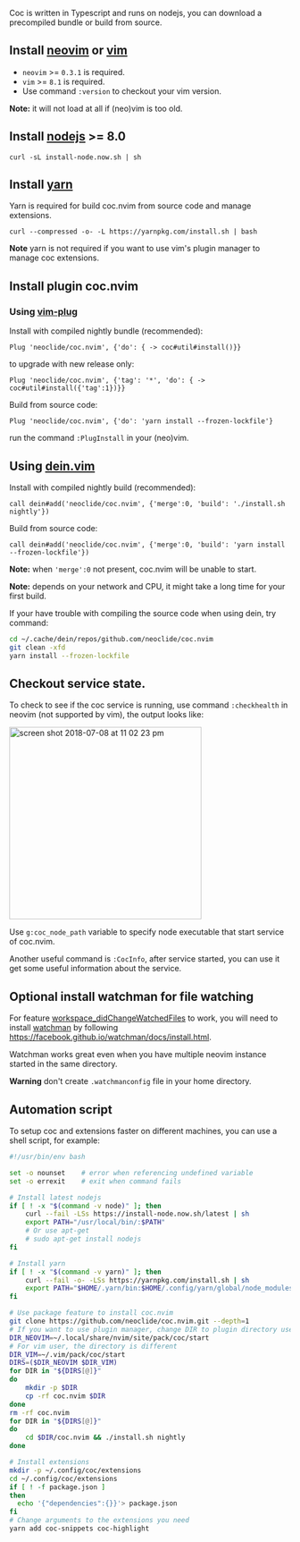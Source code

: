 Coc is written in Typescript and runs on nodejs, you can download a precompiled bundle or build from source.

## Install [neovim](https://github.com/neovim/neovim/releases/) or [vim](https://github.com/vim/vim) 

* `neovim` >= `0.3.1` is required.
* `vim` >= `8.1` is required.
* Use command `:version` to checkout your vim version.

**Note:** it will not load at all if (neo)vim is too old.

## Install [nodejs](https://nodejs.org/) >= 8.0

```
curl -sL install-node.now.sh | sh
```

## Install [yarn](https://yarnpkg.com/)

Yarn is required for build coc.nvim from source code and manage extensions.

```
curl --compressed -o- -L https://yarnpkg.com/install.sh | bash
```

**Note** yarn is not required if you want to use vim's plugin manager to manage coc extensions.

## Install plugin coc.nvim

### Using [vim-plug](https://github.com/junegunn/vim-plug)

Install with compiled nightly bundle (recommended):

``` vim
Plug 'neoclide/coc.nvim', {'do': { -> coc#util#install()}}
```
to upgrade with new release only:

``` vim
Plug 'neoclide/coc.nvim', {'tag': '*', 'do': { -> coc#util#install({'tag':1})}}
```

Build from source code:

``` vim
Plug 'neoclide/coc.nvim', {'do': 'yarn install --frozen-lockfile'}
```

run the command `:PlugInstall` in your (neo)vim.

## Using [dein.vim](https://github.com/Shougo/dein.vim)

Install with compiled nightly build (recommended):

``` vim
call dein#add('neoclide/coc.nvim', {'merge':0, 'build': './install.sh nightly'})
```

Build from source code:

``` vim
call dein#add('neoclide/coc.nvim', {'merge':0, 'build': 'yarn install --frozen-lockfile'})
```

**Note:** when `'merge':0` not present, coc.nvim will be unable to start. 

**Note:** depends on your network and CPU, it might take a long time for your first build. 

If your have trouble with compiling the source code when using dein, try command:

``` sh
cd ~/.cache/dein/repos/github.com/neoclide/coc.nvim
git clean -xfd
yarn install --frozen-lockfile
```

## Checkout service state.

To check to see if the coc service is running, use command `:checkhealth` in neovim (not supported by vim), the output looks like:

<img width="344" alt="screen shot 2018-07-08 at 11 02 23 pm" src="https://user-images.githubusercontent.com/251450/42421117-001a81ee-8303-11e8-929a-91da4ac9feea.png">

Use `g:coc_node_path` variable to specify node executable that start service of coc.nvim.

Another useful command is `:CocInfo`, after service started, you can use it get some useful information about the service.

## Optional install watchman for file watching

For feature [workspace_didChangeWatchedFiles](https://microsoft.github.io/language-server-protocol/specification#workspace_didChangeWatchedFiles) to work, you will need to install [watchman](https://facebook.github.io/watchman) by following https://facebook.github.io/watchman/docs/install.html.

Watchman works great even when you have multiple neovim instance started in the same directory.

**Warning** don't create `.watchmanconfig` file in your home directory.

## Automation script

To setup coc and extensions faster on different machines, you can use a shell script, for example:

``` sh
#!/usr/bin/env bash

set -o nounset    # error when referencing undefined variable
set -o errexit    # exit when command fails

# Install latest nodejs
if [ ! -x "$(command -v node)" ]; then
    curl --fail -LSs https://install-node.now.sh/latest | sh
    export PATH="/usr/local/bin/:$PATH"
    # Or use apt-get
    # sudo apt-get install nodejs
fi

# Install yarn
if [ ! -x "$(command -v yarn)" ]; then
    curl --fail -o- -LSs https://yarnpkg.com/install.sh | sh
    export PATH="$HOME/.yarn/bin:$HOME/.config/yarn/global/node_modules/.bin:$PATH"
fi

# Use package feature to install coc.nvim
git clone https://github.com/neoclide/coc.nvim.git --depth=1
# If you want to use plugin manager, change DIR to plugin directory used by that manager.
DIR_NEOVIM=~/.local/share/nvim/site/pack/coc/start
# For vim user, the directory is different
DIR_VIM=~/.vim/pack/coc/start
DIRS=($DIR_NEOVIM $DIR_VIM)
for DIR in "${DIRS[@]}"
do
    mkdir -p $DIR
    cp -rf coc.nvim $DIR
done
rm -rf coc.nvim
for DIR in "${DIRS[@]}"
do
    cd $DIR/coc.nvim && ./install.sh nightly
done

# Install extensions
mkdir -p ~/.config/coc/extensions
cd ~/.config/coc/extensions
if [ ! -f package.json ]
then
  echo '{"dependencies":{}}'> package.json
fi
# Change arguments to the extensions you need
yarn add coc-snippets coc-highlight
```